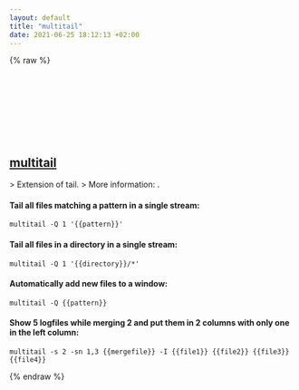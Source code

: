 ```yaml
---
layout: default
title: "multitail"
date: 2021-06-25 18:12:13 +02:00
---
```

{% raw %}
<h2 id="multitail">
  <a href="/en/common/multitail.html">multitail</a> <a href="#multitail"><svg class="icon">
    <use href="/assets/images/unicode_sprite.svg#link" />
  </svg></a>
</h2>
> Extension of tail.
> More information: <https://www.vanheusden.com/multitail/examples.php>.

#### Tail all files matching a pattern in a single stream:
```shell
multitail -Q 1 '{{pattern}}'
```
#### Tail all files in a directory in a single stream:
```shell
multitail -Q 1 '{{directory}}/*'
```
#### Automatically add new files to a window:
```shell
multitail -Q {{pattern}}
```
#### Show 5 logfiles while merging 2 and put them in 2 columns with only one in the left column:
```shell
multitail -s 2 -sn 1,3 {{mergefile}} -I {{file1}} {{file2}} {{file3}} {{file4}}
```
{% endraw %}